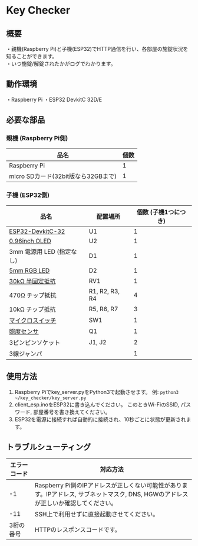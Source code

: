 # Key Checker

## 概要

・親機(Raspberry Pi)と子機(ESP32)でHTTP通信を行い、各部屋の施錠状況を知ることができます。	
・いつ施錠/解錠されたかがログでわかります。



## 動作環境

・Raspberry Pi
・ESP32 DevkitC 32D/E



## 必要な部品

### 親機 (Raspberry Pi側)

| 品名                                | 個数 |
| ----------------------------------- | ---- |
| Raspberry Pi                        | 1    |
| micro SDカード(32bit版なら32GBまで) | 1    |

### 子機 (ESP32側)

| 品名                                                         | 配置場所       | 個数 (子機1つにつき) |
| ------------------------------------------------------------ | -------------- | -------------------- |
| [ESP32-DevkitC-32](https://akizukidenshi.com/catalog/g/gM-15673/) | U1             | 1                    |
| [0.96inch OLED](https://akizukidenshi.com/catalog/g/gP-12031/) | U2             | 1                    |
| 3mm 電源用 LED (指定なし)                                    | D1             | 1                    |
| [5mm RGB LED](https://www.marutsu.co.jp/pc/i/1356696/)       | D2             | 1                    |
| [30kΩ 半固定抵抗](https://akizukidenshi.com/catalog/g/gP-14907/) | RV1            | 1                    |
| 470Ω チップ抵抗                                              | R1, R2, R3, R4 | 4                    |
| 10kΩ チップ抵抗                                              | R5, R6, R7     | 3                    |
| [マイクロスイッチ](https://akizukidenshi.com/catalog/g/gP-14659/) | SW1            | 1                    |
| [照度センサ](https://akizukidenshi.com/catalog/g/gI-02325/)  | Q1             | 1                    |
| 3ピンピンソケット                                            | J1, J2         | 2                    |
| 3線ジャンパ                                                  |                | 1                    |



## 使用方法

1. Raspberry Piでkey_server.pyをPython3で起動させます。
   例: `python3 ~/key_checker/key_server.py`
2. client_esp.inoをESP32に書き込んでください。
   このときWi-FiのSSID, パスワード, 部屋番号を書き換えてください。
3. ESP32を電源に接続すれば自動的に接続され、10秒ごとに状態が更新されます。



## トラブルシューティング

| エラーコード | 対応方法                                                     |
| ------------ | ------------------------------------------------------------ |
| -1           | Raspberry Pi側のIPアドレスが正しくない可能性があります。IPアドレス, サブネットマスク, DNS, HGWのアドレスが正しいか確認してください。 |
| -11          | SSH上で利用せずに直接起動させてください。                    |
| 3桁の番号    | HTTPのレスポンスコードです。                                 |
